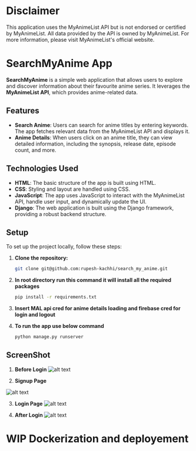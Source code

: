 # Disclaimer
This application uses the MyAnimeList API but is not endorsed or certified by MyAnimeList. All data provided by the API is owned by MyAnimeList. For more information, please visit MyAnimeList's official website.

# SearchMyAnime App
**SearchMyAnime** is a simple web application that allows users to explore and discover information about their favourite anime series. It leverages the **MyAnimeList API**, which provides anime-related data.



## Features

- **Search Anime**: Users can search for anime titles by entering keywords. The app fetches relevant data from the MyAnimeList API and displays it.
- **Anime Details**: When users click on an anime title, they can view detailed information, including the synopsis, release date, episode count, and more.

## Technologies Used

- **HTML**: The basic structure of the app is built using HTML.
- **CSS**: Styling and layout are handled using CSS.
- **JavaScript**: The app uses JavaScript to interact with the MyAnimeList API, handle user input, and dynamically update the UI.
- **Django**: The web application is built using the Django framework, providing a robust backend structure.

## Setup

To set up the project locally, follow these steps:

1. **Clone the repository:**

   ```bash
   git clone git@github.com:rupesh-kachhi/search_my_anime.git

2. **In root directory run this command it will install all the required packages**
   ```bash
   pip install -r requirements.txt

3. **Insert MAL api cred for anime details loading and firebase cred for login and logout**

4. **To run the app use below command**
   ```bash
   python manage.py runserver


## ScreenShot

1. **Before Login**
![alt text](screenshots/127.0.0.1_8000_.png)

2. **Signup Page**

![alt text](screenshots/127.0.0.1_8000_signup_.png) 

3. **Login Page**
 ![alt text](screenshots/127.0.0.1_8000_login_(1).png)

4. **After Login**
![alt text](screenshots/127.0.0.1_8000_postSignIn.png)

# WIP Dockerization and deployement